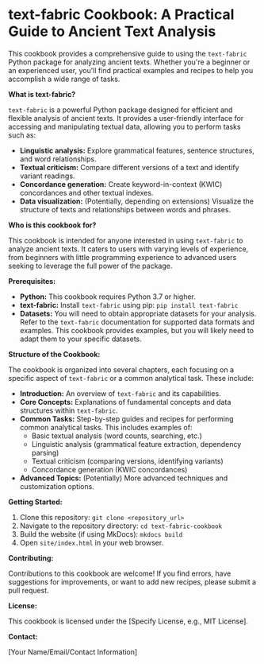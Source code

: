 # text-fabric Cookbook: A Practical Guide to Ancient Text Analysis

This cookbook provides a comprehensive guide to using the `text-fabric` Python package for analyzing ancient texts.  Whether you're a beginner or an experienced user, you'll find practical examples and recipes to help you accomplish a wide range of tasks.

**What is text-fabric?**

`text-fabric` is a powerful Python package designed for efficient and flexible analysis of ancient texts. It provides a user-friendly interface for accessing and manipulating textual data, allowing you to perform tasks such as:

* **Linguistic analysis:**  Explore grammatical features, sentence structures, and word relationships.
* **Textual criticism:** Compare different versions of a text and identify variant readings.
* **Concordance generation:** Create keyword-in-context (KWIC) concordances and other textual indexes.
* **Data visualization:** (Potentially, depending on extensions) Visualize the structure of texts and relationships between words and phrases.


**Who is this cookbook for?**

This cookbook is intended for anyone interested in using `text-fabric` to analyze ancient texts.  It caters to users with varying levels of experience, from beginners with little programming experience to advanced users seeking to leverage the full power of the package.


**Prerequisites:**

* **Python:**  This cookbook requires Python 3.7 or higher.
* **text-fabric:** Install `text-fabric` using pip:  `pip install text-fabric`
* **Datasets:** You will need to obtain appropriate datasets for your analysis.  Refer to the `text-fabric` documentation for supported data formats and examples.  This cookbook provides examples, but you will likely need to adapt them to your specific datasets.


**Structure of the Cookbook:**

The cookbook is organized into several chapters, each focusing on a specific aspect of `text-fabric` or a common analytical task.  These include:

* **Introduction:** An overview of `text-fabric` and its capabilities.
* **Core Concepts:**  Explanations of fundamental concepts and data structures within `text-fabric`.
* **Common Tasks:** Step-by-step guides and recipes for performing common analytical tasks.  This includes examples of:
    * Basic textual analysis (word counts, searching, etc.)
    * Linguistic analysis (grammatical feature extraction, dependency parsing)
    * Textual criticism (comparing versions, identifying variants)
    * Concordance generation (KWIC concordances)
* **Advanced Topics:**  (Potentially)  More advanced techniques and customization options.


**Getting Started:**

1. Clone this repository: `git clone <repository_url>`
2. Navigate to the repository directory: `cd text-fabric-cookbook`
3. Build the website (if using MkDocs): `mkdocs build`
4. Open `site/index.html` in your web browser.


**Contributing:**

Contributions to this cookbook are welcome!  If you find errors, have suggestions for improvements, or want to add new recipes, please submit a pull request.


**License:**

This cookbook is licensed under the [Specify License, e.g., MIT License].


**Contact:**

[Your Name/Email/Contact Information]
